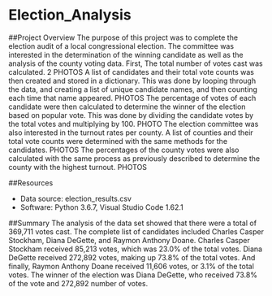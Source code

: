 # Election_Analysis

##Project Overview
The purpose of this project was to complete the election audit of a local congressional election. The committee was interested in the determination of the winning candidate as well as the analysis of the county voting data. First, The total number of votes cast was calculated.
2 PHOTOS
A list of candidates and their total vote counts was then created and stored in a dictionary. This was done by looping through the data, and creating a list of unique candidate names, and then counting each time that name appeared. 
PHOTOS
The percentage of votes of each candidate were then calculated to determine the winner of the election based on popular vote. This was done by dividing the candidate votes by the total votes and multiplying by 100.
PHOTO
The election committee was also interested in the turnout rates per county. A list of counties and their total vote counts were determined with the same methods for the candidates. 
PHOTOS
The percentages of the county votes were also calculated with the same process as previously described to determine the county with the highest turnout.
PHOTOS

##Resources
- Data source: election_results.csv
- Software: Python 3.6.7, Visual Studio Code 1.62.1

##Summary
The analysis of the data set showed that there were a total of 369,711 votes cast. The complete list of candidates included Charles Casper Stockham, Diana DeGette, and Raymon Anthony Doane. Charles Casper Stockham received 85,213 votes, which was 23.0% of the total votes. Diana DeGette received 272,892 votes, making up 73.8% of the total votes. And finally, Raymon Anthony Doane received 11,606 votes, or 3.1% of the total votes. The winner of the election was Diana DeGette, who received 73.8% of the vote and 272,892 number of votes.

